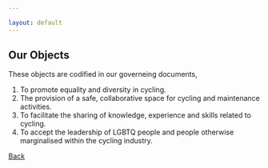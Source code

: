 ```yaml
---

layout: default
---
```


## Our Objects

These objects are codified in our governeing documents,

1. To promote equality and diversity in cycling.
2. The provision of a safe, collaborative space for cycling and maintenance
activities.
3. To facilitate the sharing of knowledge, experience and skills related to cycling.
4. To accept the leadership of LGBTQ people and people otherwise marginalised
within the cycling industry.


[Back](./)
